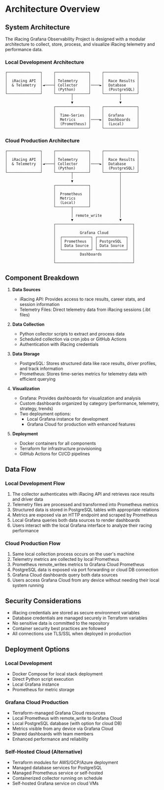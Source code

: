 # Architecture Overview

## System Architecture

The iRacing Grafana Observability Project is designed with a modular architecture to collect, store, process, and visualize iRacing telemetry and performance data.

### Local Development Architecture

```
┌───────────────┐     ┌───────────────┐     ┌───────────────┐
│               │     │               │     │               │
│  iRacing API  │     │ Telemetry     │     │  Race Results │
│  & Telemetry  │◄────┤ Collector     │────►│  Database     │
│               │     │ (Python)      │     │  (PostgreSQL) │
└───────────────┘     └───────┬───────┘     └───────┬───────┘
                              │                     │
                              ▼                     ▼
                      ┌───────────────┐     ┌───────────────┐
                      │               │     │               │
                      │  Time-Series  │     │  Grafana      │
                      │  Metrics      │────►│  Dashboards   │
                      │  (Prometheus) │     │  (Local)      │
                      └───────────────┘     └───────────────┘
```

### Cloud Production Architecture

```
┌───────────────┐     ┌───────────────┐     ┌───────────────┐
│               │     │               │     │               │
│  iRacing API  │     │ Telemetry     │     │  Race Results │
│  & Telemetry  │◄────┤ Collector     │────►│  Database     │
│               │     │ (Python)      │     │  (PostgreSQL) │
└───────────────┘     └───────┬───────┘     └───────┬───────┘
                              │                     │
                              ▼                     │
                      ┌───────────────┐             │
                      │               │             │
                      │  Prometheus   │             │
                      │  Metrics      │             │
                      │  (Local)      │             │
                      └───────┬───────┘             │
                              │                     │
                              │ remote_write        │
                              ▼                     ▼
                      ┌───────────────────────────────────┐
                      │                                   │
                      │           Grafana Cloud           │
                      │  ┌─────────────┐ ┌─────────────┐  │
                      │  │ Prometheus  │ │ PostgreSQL  │  │
                      │  │ Data Source │ │ Data Source │  │
                      │  └─────────────┘ └─────────────┘  │
                      │           Dashboards              │
                      │                                   │
                      └───────────────────────────────────┘
```

## Component Breakdown

1. **Data Sources**
   - iRacing API: Provides access to race results, career stats, and session information
   - Telemetry Files: Direct telemetry data from iRacing sessions (.ibt files)

2. **Data Collection**
   - Python collector scripts to extract and process data
   - Scheduled collection via cron jobs or GitHub Actions
   - Authentication with iRacing credentials

3. **Data Storage**
   - PostgreSQL: Stores structured data like race results, driver profiles, and track information
   - Prometheus: Stores time-series metrics for telemetry data with efficient querying

4. **Visualization**
   - Grafana: Provides dashboards for visualization and analysis
   - Custom dashboards organized by category (performance, telemetry, strategy, trends)
   - Two deployment options:
     - Local Grafana instance for development
     - Grafana Cloud for production with enhanced features

5. **Deployment**
   - Docker containers for all components
   - Terraform for infrastructure provisioning
   - GitHub Actions for CI/CD pipelines

## Data Flow

### Local Development Flow

1. The collector authenticates with iRacing API and retrieves race results and driver data
2. Telemetry files are processed and transformed into Prometheus metrics
3. Structured data is stored in PostgreSQL tables with appropriate relations
4. Metrics are exposed via an HTTP endpoint and scraped by Prometheus
5. Local Grafana queries both data sources to render dashboards
6. Users interact with the local Grafana interface to analyze their racing performance

### Cloud Production Flow

1. Same local collection process occurs on the user's machine
2. Telemetry metrics are collected by local Prometheus
3. Prometheus remote_writes metrics to Grafana Cloud Prometheus
4. PostgreSQL data is exposed via port forwarding or cloud DB connection
5. Grafana Cloud dashboards query both data sources
6. Users access Grafana Cloud from any device without needing their local system running

## Security Considerations

- iRacing credentials are stored as secure environment variables
- Database credentials are managed securely in Terraform variables
- No sensitive data is committed to the repository
- Container security best practices are followed
- All connections use TLS/SSL when deployed in production

## Deployment Options

### Local Development
- Docker Compose for local stack deployment
- Direct Python script execution
- Local Grafana instance
- Prometheus for metric storage

### Grafana Cloud Production
- Terraform-managed Grafana Cloud resources
- Local Prometheus with remote_write to Grafana Cloud
- Local PostgreSQL database (with option for cloud DB)
- Metrics visible from any device via Grafana Cloud
- Shared dashboards with team members
- Enhanced performance and reliability

### Self-Hosted Cloud (Alternative)
- Terraform modules for AWS/GCP/Azure deployment
- Managed database services for PostgreSQL
- Managed Prometheus service or self-hosted
- Containerized collector running on schedule
- Self-hosted Grafana service on cloud VMs